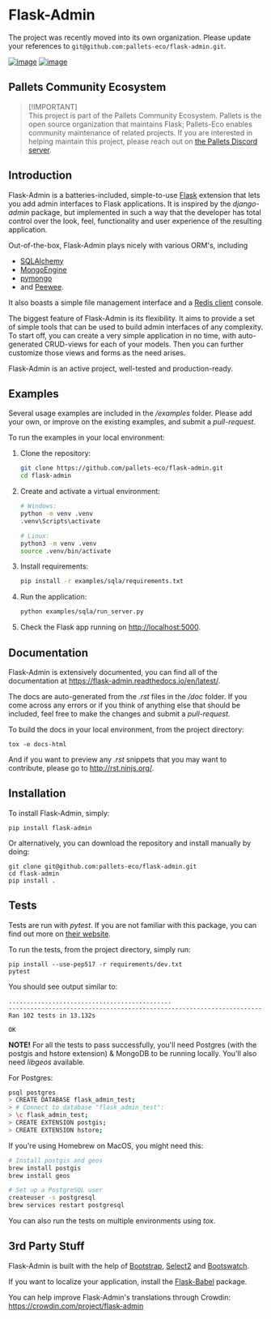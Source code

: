 # Flask-Admin

The project was recently moved into its own organization. Please update
your references to `git@github.com:pallets-eco/flask-admin.git`.

[![image](https://d322cqt584bo4o.cloudfront.net/flask-admin/localized.svg)](https://crowdin.com/project/flask-admin) [![image](https://github.com/pallets-eco/flask-admin/actions/workflows/test.yaml/badge.svg)](https://github.com/pallets-eco/flask-admin/actions/workflows/test.yaml)

## Pallets Community Ecosystem

> [!IMPORTANT]\
> This project is part of the Pallets Community Ecosystem. Pallets is the open
> source organization that maintains Flask; Pallets-Eco enables community
> maintenance of related projects. If you are interested in helping maintain
> this project, please reach out on [the Pallets Discord server][discord].

[discord]: https://discord.gg/pallets

## Introduction

Flask-Admin is a batteries-included, simple-to-use
[Flask](http://flask.pocoo.org/) extension that lets you add admin
interfaces to Flask applications. It is inspired by the *django-admin*
package, but implemented in such a way that the developer has total
control over the look, feel, functionality and user experience of the resulting
application.

Out-of-the-box, Flask-Admin plays nicely with various ORM\'s, including

-   [SQLAlchemy](http://www.sqlalchemy.org/)
-   [MongoEngine](http://mongoengine.org/)
-   [pymongo](http://api.mongodb.org/python/current/)
-   and [Peewee](https://github.com/coleifer/peewee).

It also boasts a simple file management interface and a [Redis
client](http://redis.io/) console.

The biggest feature of Flask-Admin is its flexibility. It aims to provide a
set of simple tools that can be used to build admin interfaces of
any complexity. To start off, you can create a very simple
application in no time, with auto-generated CRUD-views for each of your
models. Then you can further customize those views and forms as
the need arises.

Flask-Admin is an active project, well-tested and production-ready.

## Examples

Several usage examples are included in the */examples* folder. Please
add your own, or improve on the existing examples, and submit a
*pull-request*.

To run the examples in your local environment:
1. Clone the repository:
   
    ```bash
    git clone https://github.com/pallets-eco/flask-admin.git
    cd flask-admin
    ```
2. Create and activate a virtual environment:

    ```bash
    # Windows:
    python -m venv .venv
    .venv\Scripts\activate
    
    # Linux:
    python3 -m venv .venv
    source .venv/bin/activate
    ```
3. Install requirements:

    ```bash
    pip install -r examples/sqla/requirements.txt
    ```
4. Run the application:

    ```bash
    python examples/sqla/run_server.py
    ```
5. Check the Flask app running on <http://localhost:5000>.

## Documentation

Flask-Admin is extensively documented, you can find all of the
documentation at <https://flask-admin.readthedocs.io/en/latest/>.

The docs are auto-generated from the *.rst* files in the */doc* folder.
If you come across any errors or if you think of anything else that
should be included, feel free to make the changes and submit a *pull-request*.

To build the docs in your local environment, from the project directory:

    tox -e docs-html

And if you want to preview any *.rst* snippets that you may want to
contribute, please go to <http://rst.ninjs.org/>.

## Installation

To install Flask-Admin, simply:

    pip install flask-admin

Or alternatively, you can download the repository and install manually
by doing:

    git clone git@github.com:pallets-eco/flask-admin.git
    cd flask-admin
    pip install .

## Tests

Tests are run with *pytest*. If you are not familiar with this package, you can find out more on [their website](https://pytest.org/).

To run the tests, from the project directory, simply run:

    pip install --use-pep517 -r requirements/dev.txt
    pytest

You should see output similar to:

    .............................................
    ----------------------------------------------------------------------
    Ran 102 tests in 13.132s

    OK

**NOTE!** For all the tests to pass successfully, you\'ll need Postgres (with
the postgis and hstore extension) & MongoDB to be running locally. You'll
also need *libgeos* available.

For Postgres:
```bash
psql postgres
> CREATE DATABASE flask_admin_test;
> # Connect to database "flask_admin_test":
> \c flask_admin_test;
> CREATE EXTENSION postgis;
> CREATE EXTENSION hstore;
```
If you\'re using Homebrew on MacOS, you might need this:

```bash
# Install postgis and geos
brew install postgis
brew install geos

# Set up a PostgreSQL user
createuser -s postgresql
brew services restart postgresql
```

You can also run the tests on multiple environments using *tox*.

## 3rd Party Stuff

Flask-Admin is built with the help of
[Bootstrap](http://getbootstrap.com/),
[Select2](https://github.com/ivaynberg/select2) and
[Bootswatch](http://bootswatch.com/).

If you want to localize your application, install the
[Flask-Babel](https://pypi.python.org/pypi/Flask-Babel) package.

You can help improve Flask-Admin\'s translations through Crowdin:
<https://crowdin.com/project/flask-admin>
